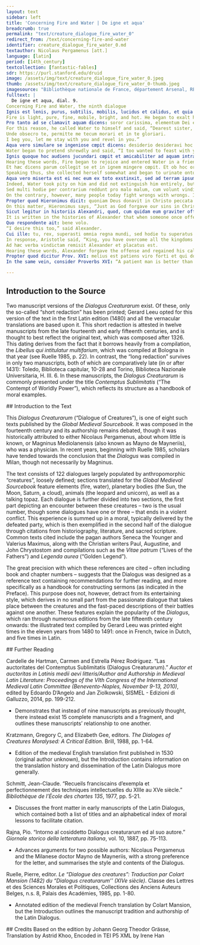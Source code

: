 ```yaml
---
layout: text
sidebar: left
title: 'Concerning Fire and Water | De igne et aqua'
breadcrumb: true
permalink: "text/creature_dialogue_fire_water_0"
redirect_from: /text/concerning-fire-and-water
identifier: creature_dialogue_fire_water_0.md
textauthor: Nicolaus Pergamenus [att.]
language: [latin]
period: [14th_century]
textcollection: [fantastic-fables]
sdr: https://purl.stanford.edu/druid 
image: /assets/img/text/creature_dialogue_fire_water_0.jpeg
thumb: /assets/img/text/creature_dialogue_fire_water_0-thumb.jpeg
imagesource: "Bibliothèque nationale de France, département Arsenal, RESERVE FOL-BL-911, f.17r [Public Domain]"
fulltext: |
  De igne et aqua, dial. 9.
Concerning Fire and Water, the ninth dialogue
﻿Ignis est lenis, purus, subtilis, mobilis, lucidus et calidus, et quia est tam pretiosus, in se sublimari cœpit dicens: ego in terra omnibns prævaleo et cuncta consumo, sed si in aquis prævalerem , superlatus omnibus existerem.
Fire is light, pure, fine, mobile, bright, and hot. He began to exalt himself because he was so valuable. “I prevail over all on earth; I eat up all on earth. If I were to prevail against Water, I would be revered beyond all things.”
Pro tanto ad se clamavit aquam dicens: soror carissima, elementum Dei es tu velut ego, quapropter, si tibi commoratus fuero et tecum connexus, non solum magnus sed magnificentior et excellentior apparebo.
For this reason, he called Water to himself and said, “Dearest sister, you are an element of God like me. If I were to stay with you and be joined to you I would seem not only great but even more magnificent and excellent.
Unde obsecro te, permitte me tecum morari et in te gloriari.
I beg you, let me stay with you and revel in you.”
Aqua vero simulare se ingeniose cœpit dicens: desiderio desideravi hoc pascha tecum manducare, accede ad me secure et te pro viribus meliorabo.
Water began to pretend shrewdly and said, “I too wanted to feast with you this Easter. Do not worry; come over to me and I will improve you to the best of my ability.”
Ignis quoque hoc audiens jucundari cœpit et amicabiliter ad aquam intravit, aqua vero, dum ignem in se haberet, assistentibus sibi dixit: iste inimicus et contrarius est generis mei; hic me sæpe consumpsit et ad nihilum redegit, modo me vindicare possum et ipsum exstinguere, si volo, sed juxta verbum apostoli nolo reddere malum pro malo, ne seculum privetur tanto bono, tamen volo ipsum aliquantulum humiliare.
Hearing these words, Fire began to rejoice and entered Water in a friendly manner. Once Water held Fire in herself, she said to those around her, “This is my enemy and the opposite of my nature. He has often devoured me and turned me back to nothing. I could claim revenge and extinguish him if I wanted to. However, in accordance with the command of the Apostle, I refuse to exchange wrong for wrong, lest the world be robbed of such a great good. Nevertheless I wish to humiliate him a little.”
Et hæc dicens parum collegit se et in ignem mingere cœpit. Et ob hoc orare aquam ignis cœpit, ue ipsum exstiugueret.
Speaking thus, she collected herself somewhat and began to urinate onto Fire, who started to beg Water not to extinguish him.
Aqua vero miserta est ei nec eum ex toto exstinxit, sed ad terram ipsum deduxit dicens: Deo daraus dulcera sonum reddendo pro malo bonum.
Indeed, Water took pity on him and did not extinguish him entirely, but led him back to dry land, 
Sed multi hodie per contrarium reddunt pro malo malum, cum volunt vindictam assumere nolentes offensas dimittere.
On the contrary, however, many people today fight wrongs with wrongs. Indeed, they want to take vengeance and refuse to forget any offense.
Propter quod Hieronimus dicit: quoniam Deus donavit in Christo peccata nostra, sie et uos dimittamus his, qui in nobis peccant, et Dei imitatio injuriam nobis faetam frangit et revocat.
On this matter, Hieronimus says, “Just as God forgave our sins in Christ, so we must forgive those that sin against us; our imitation of God breaks and revokes any injury that we have suffered.”
Sicut legitur in historiis Alexandri, quod, cum quidam eum graviter offendisset, nolebat ei dimittere, Aristoteles autem hoc cognoscens perrexit ad eum et ait: volo, domine, quod hodie sis victoriosus ultra quod fuisti.
It is written in the histories of Alexander that when someone once offended him badly, he was not willing to forgive them. However, Aristotle took notice and went over to Alexander. “I want, lord, for you to be even more victorious today than you have ever been before.”
Quo respondente ait: bene volo.
“I desire this too,” said Alexander.
Cui ille: tu, rex, superasti omnia regna mundi, sed hodie tu superatus es, quia, si te permittis superari, victus es; si tu quoque vincis temetipsum, victoriosus eris, quia, qui semetipsum vincit, contra omnia fortis est, ut dicit philosophus.
In response, Aristotle said, “King, you have overcome all the kingdoms of the world, but today you have been overcome. After all, if you allow yourself to be overcome [by vindictiveness], then you are conquered. However, if you conquer yourself, you shall be all the more victorious, since whoever conquers himself is mighty against all. So sayeth the philosopher.”
Ad hæc verba vindictam remisit Alexander et placatus est.
Hearing these words, Alexander forgave the offense and regained his calm.
Propter quod dicitur Prov. XVI: melius est patiens viro forti et qui dominatur animo suo expugnatore urbium.
In the same vein, consider Proverbs XVI: “A patient man is better than a strong man,  and he who is lord of his soul is better than a conqueror of cities.”

--- 
```

## Introduction to the Source 
<p>Two manuscript versions of the <em>Dialogus Creaturarum</em> exist. Of these, only the so-called “short redaction” has been printed; Gerard Leeu opted for this version of the text in the first Latin edition (1480) and all the vernacular translations are based upon it. This short redaction is attested in twelve manuscripts from the late fourteenth and early fifteenth centuries, and is thought to best reflect the original text, which was composed after 1326. This dating derives from the fact that it borrows heavily from a compilation, the <em>Libellus qui intitulatur multifarium</em>, which was compiled at Bologna in that year (see Ruelle 1985, p. 22). In contrast, the “long redaction” survives in only two manuscripts, both of which are comparatively late (in or after 1431): Toledo, Biblioteca capitular, 10-28 and Torino, Biblioteca Nazionale Universitaria, H. III. 6. In these manuscripts, the <em>Dialogus Creaturarum</em> is commonly presented under the title <em>Contemptus Sublimitatis</em> (“The Contempt of Worldly Power”), which reflects its structure as a handbook of moral examples.</p>
## Introduction to the Text 
<p>This<em> Dialogus Creaturarum</em> (“Dialogue of Creatures”), is one of eight such texts published by the <em>Global Medieval Sourcebook</em>. It was composed in the fourteenth century and its authorship remains debated, though it was historically attributed to either Nicolaus Pergamenus, about whom little is known, or Magninus Mediolanensis (also known as Mayno de Mayneriis), who was a physician. In recent years, beginning with Ruelle 1985, scholars have tended towards the conclusion that the <em>Dialogus</em> was compiled in Milan, though not necessarily by Magninus.</p> <p>The text consists of 122 dialogues largely populated by anthropomorphic “creatures”, loosely defined; sections translated for the <em>Global Medieval Sourcebook</em> feature elements (fire, water), planetary bodies (the Sun, the Moon, Saturn, a cloud), animals (the leopard and unicorn), as well as a talking topaz. Each dialogue is further divided into two sections, the first part depicting an encounter between these creatures – two is the usual number, though some dialogues have one or three – that ends in a violent conflict. This experience is summed up in a moral, typically delivered by the defeated party, which is then exemplified in the second half of the dialogue through citations from historiography, literature, and sacred scripture. Common texts cited include the pagan authors Seneca the Younger and Valerius Maximus, along with the Christian writers Paul, Augustine, and John Chrystostom and compilations such as the <em>Vitae patrum</em> (“Lives of the Fathers”) and <em>Legenda aurea</em> (“Golden Legend”).</p> <p>The great precision with which these references are cited – often including book and chapter numbers – suggests that the Dialogus was designed as a reference text containing recommendations for further reading, and more specifically as a handbook for constructing sermons (as indicated in the Preface). This purpose does not, however, detract from its entertaining style, which derives in no small part from the passionate dialogue that takes place between the creatures and the fast-paced descriptions of their battles against one another. These features explain the popularity of the <em>Dialogus</em>, which ran through numerous editions from the late fifteenth century onwards: the illustrated text compiled by Gerard Leeu was printed eight times in the eleven years from 1480 to 1491: once in French, twice in Dutch, and five times in Latin.</p>
## Further Reading 
<p>Cardelle de Hartman, Carmen and Estrella Pérez Rodríguez. “Las auctoritates del Contemptus Sublimitatis (Dialogus Creaturarum).” <em>Auctor et auctoritas in Latinis medii aevi litteris/Author and Authorship in Medieval Latin Literature: Proceedings of the VIth Congress of the International Medieval Latin Committee (Benevento-Naples, November 9-13, 2010)</em>, edited by Edoardo D’Angelo and Jan Ziolkowski, SISMEL - Edizioni di Galluzzo, 2014, pp. 199-212.</p> <ul> <li>Demonstrates that instead of nine manuscripts as previously thought, there instead exist 15 complete manuscripts and a fragment, and outlines these manuscripts’ relationship to one another.</li> </ul> <p>Kratzmann, Gregory C, and Elizabeth Gee, editors. <em>The Dialoges of Creatures Moralysed: A Critical Edition</em>. Brill, 1988, pp. 1-64.</p> <ul> <li>Edition of the medieval English translation first published in 1530 (original author unknown), but the Introduction contains information on the translation history and dissemination of the Latin Dialogus more generally.</li> </ul> <p>Schmitt, Jean-Claude. “Recueils franciscains d’exempla et perfectionnement des techniques intellectuelles du XIIIe au XVe siècle.” <em>Bibliothèque de l’École des chartes 135</em>, 1977, pp. 5-21.</p> <ul> <li>Discusses the front matter in early manuscripts of the Latin Dialogus, which contained both a list of titles and an alphabetical index of moral lessons to facilitate citation.</li> </ul> <p dir="ltr" id="docs-internal-guid-941dc6df-7fff-6fc1-6675-823656029460">Rajna, Pio. “Intorno al cosiddetto Dialogus creaturarum ed al suo autore.” <em>Giornale storico della letteratura italiana</em>, vol. 10, 1887, pp. 75-113.</p> <ul dir="ltr"> <li>Advances arguments for two possible authors: Nicolaus Pergamenus and the Milanese doctor Mayno de Mayneriis, with a strong preference for the letter, and summarises the style and contents of the Dialogus.</li> </ul> <p dir="ltr">Ruelle, Pierre, editor. <em>Le “Dialogue des creatures”: Traduction par Colart Mansion (1482) du “Dialogus creaturarum’’ (XIVe siècle)</em>. Classe des Lettres et des Sciences Morales et Politiques, Collections des Anciens Auteurs Belges, n.s. 8, Palais des Académies, 1985, pp. 1-80.</p> <ul dir="ltr"> <li>Annotated edition of the medieval French translation by Colart Mansion, but the Introduction outlines the manuscript tradition and authorship of the Latin Dialogus.</li> </ul>
## Credits
Based on the edition by Johann Georg Theodor Grässe, Translation by Astrid Khoo, Encoded in TEI P5 XML by Irene Han
